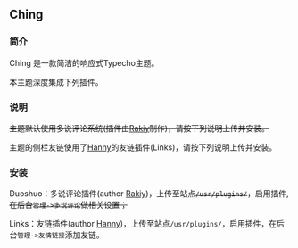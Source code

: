 ## Ching

### 简介

Ching 是一款简洁的响应式Typecho主题。

本主题深度集成下列插件。

### 说明

~~主题默认使用多说评论系统(插件由[Rakiy][1]制作)，请按下列说明上传并安装。~~

主题的侧栏友链使用了[Hanny][2]的友链插件(Links)，请按下列说明上传并安装。

### 安装

~~Duoshuo：多说评论插件(author [Rakiy][1])，上传至站点`/usr/plugins/`，启用插件,在后台`管理->多说评论`做相关设置；~~

Links：友链插件(author [Hanny][2])，上传至站点`/usr/plugins/`，启用插件，在后台`管理->友情链接`添加友链。

[1]: http://ysido.com/
[2]: http://www.imhan.com
